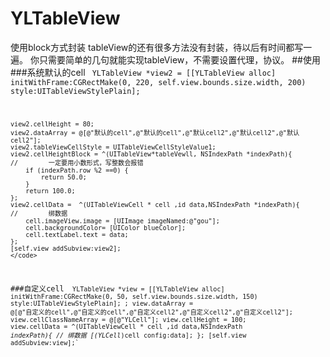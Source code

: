 # YLTableView
使用block方式封装
tableView的还有很多方法没有封装，待以后有时间都写一遍。
你只需要简单的几句就能实现tableView，不需要设置代理，协议。
##使用
###系统默认的cell
	<code>
		YLTableView *view2 = [[YLTableView alloc] initWithFrame:CGRectMake(0, 220, self.view.bounds.size.width, 200) style:UITableViewStylePlain];
   
    view2.cellHeight = 80;
    view2.dataArray = @[@"默认的cell",@"默认的cell",@"默认cell2",@"默认cell2",@"默认cell2"];
    view2.tableViewCellStyle = UITableViewCellStyleValue1;
    view2.cellHeightBlock = ^(UITableView*tableVewll, NSIndexPath *indexPath){
	//        一定要用小数形式，写整数会报错
        if (indexPath.row %2 ==0) {
            return 50.0;
        }
        return 100.0;
    };
    view2.cellData =  ^(UITableViewCell * cell ,id data,NSIndexPath *indexPath){
	//        绑数据
        cell.imageView.image = [UIImage imageNamed:@"gou"];
        cell.backgroundColor= [UIColor blueColor];
        cell.textLabel.text = data;
    };
    [self.view addSubview:view2];		
	</code>
###自定义cell
	<code>
		YLTableView *view = [[YLTableView alloc] initWithFrame:CGRectMake(0, 50, self.view.bounds.size.width, 150) style:UITableViewStylePlain];
	;
    view.dataArray = @[@"自定义的cell",@"自定义的cell",@"自定义cell2",@"自定义cell2",@"自定义cell2"];
    view.cellClassNameArray = @[@"YLCell"];
    view.cellHeight = 100;
    view.cellData =  ^(UITableViewCell * cell ,id data,NSIndexPath *indexPath){
	//        绑数据
        [(YLCell*)cell config:data];
    };
    [self.view addSubview:view];`
	</code>
